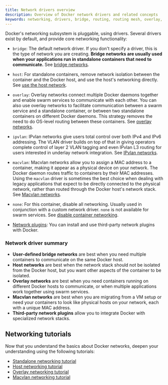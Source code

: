 ```yaml
---
title: Network drivers overview
description: Overview of Docker network drivers and related concepts
keywords: networking, drivers, bridge, routing, routing mesh, overlay, ports
---
```


Docker's networking subsystem is pluggable, using drivers. Several drivers
exist by default, and provide core networking functionality:

- `bridge`: The default network driver. If you don't specify a driver, this is
  the type of network you are creating. **Bridge networks are usually used when
  your applications run in standalone containers that need to communicate.** See
  [bridge networks](bridge.md).

- `host`: For standalone containers, remove network isolation between the
  container and the Docker host, and use the host's networking directly. See
  [use the host network](host.md).

- `overlay`: Overlay networks connect multiple Docker daemons together and
  enable swarm services to communicate with each other. You can also use overlay
  networks to facilitate communication between a swarm service and a standalone
  container, or between two standalone containers on different Docker daemons.
  This strategy removes the need to do OS-level routing between these
  containers. See [overlay networks](overlay.md).

- `ipvlan`: IPvlan networks give users total control over both IPv4 and IPv6
  addressing. The VLAN driver builds on top of that in giving operators complete
  control of layer 2 VLAN tagging and even IPvlan L3 routing for users
  interested in underlay network integration. See [IPvlan networks](ipvlan.md).

- `macvlan`: Macvlan networks allow you to assign a MAC address to a container,
  making it appear as a physical device on your network. The Docker daemon
  routes traffic to containers by their MAC addresses. Using the `macvlan`
  driver is sometimes the best choice when dealing with legacy applications that
  expect to be directly connected to the physical network, rather than routed
  through the Docker host's network stack. See
  [Macvlan networks](macvlan.md).

- `none`: For this container, disable all networking. Usually used in
  conjunction with a custom network driver. `none` is not available for swarm
  services. See
  [disable container networking](none.md).

- [Network plugins](/engine/extend/plugins_services/): You can install and use
  third-party network plugins with Docker.

### Network driver summary

- **User-defined bridge networks** are best when you need multiple containers to
  communicate on the same Docker host.
- **Host networks** are best when the network stack should not be isolated from
  the Docker host, but you want other aspects of the container to be isolated.
- **Overlay networks** are best when you need containers running on different
  Docker hosts to communicate, or when multiple applications work together using
  swarm services.
- **Macvlan networks** are best when you are migrating from a VM setup or
  need your containers to look like physical hosts on your network, each with a
  unique MAC address.
- **Third-party network plugins** allow you to integrate Docker with specialized
  network stacks.

## Networking tutorials

Now that you understand the basics about Docker networks, deepen your
understanding using the following tutorials:

- [Standalone networking tutorial](../network-tutorial-standalone.md)
- [Host networking tutorial](../network-tutorial-host.md)
- [Overlay networking tutorial](../network-tutorial-overlay.md)
- [Macvlan networking tutorial](../network-tutorial-macvlan.md)
